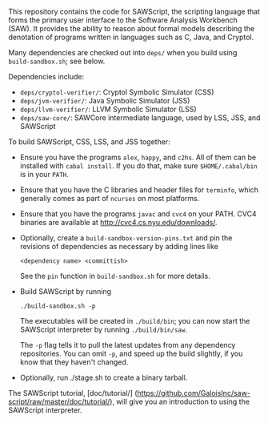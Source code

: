 This repository contains the code for SAWScript, the scripting
language that forms the primary user interface to the Software
Analysis Workbench (SAW). It provides the ability to reason about
formal models describing the denotation of programs written in
languages such as C, Java, and Cryptol.

Many dependencies are checked out into `deps/` when you build using
`build-sandbox.sh`; see below.

Dependencies include:

* `deps/cryptol-verifier/`: Cryptol Symbolic Simulator (CSS)
* `deps/jvm-verifier/`:     Java Symbolic Simulator (JSS)
* `deps/llvm-verifier/`:    LLVM Symbolic Simulator (LSS)
* `deps/saw-core/`:         SAWCore intermediate language, used by LSS, JSS, and SAWScript

To build SAWScript, CSS, LSS, and JSS together:

  * Ensure you have the programs `alex`, `happy`, and `c2hs`. All of
    them can be installed with `cabal install`. If you do that, make
    sure `$HOME/.cabal/bin` is in your `PATH`.

  * Ensure that you have the C libraries and header files for
    `terminfo`, which generally comes as part of `ncurses` on most
    platforms.

  * Ensure that you have the programs `javac` and `cvc4` on your
    PATH. CVC4 binaries are available at http://cvc4.cs.nyu.edu/downloads/.

  * Optionally, create a `build-sandbox-version-pins.txt` and pin the
    revisions of dependencies as necessary by adding lines like
    
        <dependency name> <committish>
    
    See the `pin` function in `build-sandbox.sh` for more details.

  * Build SAWScript by running
    
        ./build-sandbox.sh -p
    
    The executables will be created in `./build/bin`; you can now
    start the SAWScript interpreter by running `./build/bin/saw`.

    The `-p` flag tells it to pull the latest updates from any
    dependency repositories. You can omit `-p`, and speed up the
    build slightly, if you know that they haven't changed.

  * Optionally, run ./stage.sh to create a binary tarball.

The SAWScript tutorial, [doc/tutorial/]
(https://github.com/GaloisInc/saw-script/raw/master/doc/tutorial/),
will give you an introduction to using the SAWScript interpreter.
